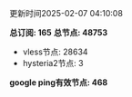 更新时间2025-02-07 04:10:08

**总订阅: 165**
**总节点: 48753**
- vless节点: 28634
- hysteria2节点: 3

**google ping有效节点: 468**
